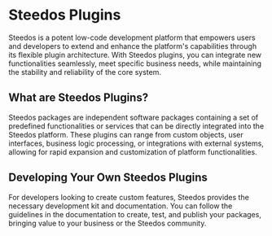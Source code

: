 # Steedos Plugins

Steedos is a potent low-code development platform that empowers users and developers to extend and enhance the platform's capabilities through its flexible plugin architecture. With Steedos plugins, you can integrate new functionalities seamlessly, meet specific business needs, while maintaining the stability and reliability of the core system.

## What are Steedos Plugins?

Steedos packages are independent software packages containing a set of predefined functionalities or services that can be directly integrated into the Steedos platform. These plugins can range from custom objects, user interfaces, business logic processing, or integrations with external systems, allowing for rapid expansion and customization of platform functionalities.

## Developing Your Own Steedos Plugins

For developers looking to create custom features, Steedos provides the necessary development kit and documentation. You can follow the guidelines in the documentation to create, test, and publish your packages, bringing value to your business or the Steedos community.